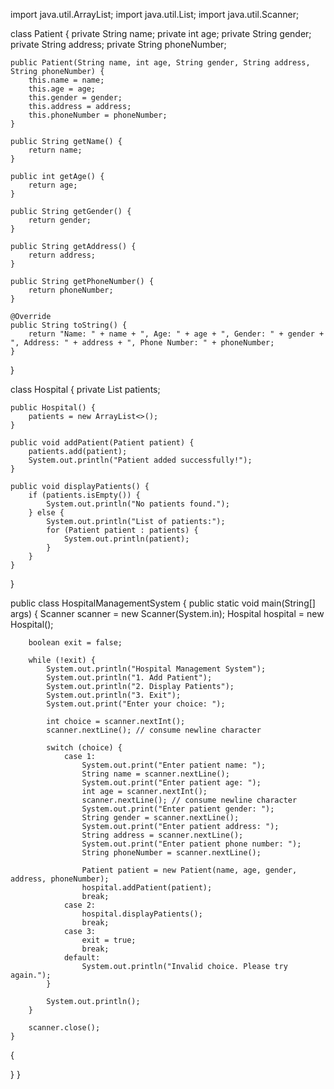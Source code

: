 import java.util.ArrayList;
import java.util.List;
import java.util.Scanner;

class Patient {
    private String name;
    private int age;
    private String gender;
    private String address;
    private String phoneNumber;
    
    public Patient(String name, int age, String gender, String address, String phoneNumber) {
        this.name = name;
        this.age = age;
        this.gender = gender;
        this.address = address;
        this.phoneNumber = phoneNumber;
    }
    
    public String getName() {
        return name;
    }
    
    public int getAge() {
        return age;
    }
    
    public String getGender() {
        return gender;
    }
    
    public String getAddress() {
        return address;
    }
    
    public String getPhoneNumber() {
        return phoneNumber;
    }
    
    @Override
    public String toString() {
        return "Name: " + name + ", Age: " + age + ", Gender: " + gender + ", Address: " + address + ", Phone Number: " + phoneNumber;
    }
}

class Hospital {
    private List<Patient> patients;
    
    public Hospital() {
        patients = new ArrayList<>();
    }
    
    public void addPatient(Patient patient) {
        patients.add(patient);
        System.out.println("Patient added successfully!");
    }
    
    public void displayPatients() {
        if (patients.isEmpty()) {
            System.out.println("No patients found.");
        } else {
            System.out.println("List of patients:");
            for (Patient patient : patients) {
                System.out.println(patient);
            }
        }
    }
}

public class HospitalManagementSystem {
    public static void main(String[] args) {
        Scanner scanner = new Scanner(System.in);
        Hospital hospital = new Hospital();
        
        boolean exit = false;
        
        while (!exit) {
            System.out.println("Hospital Management System");
            System.out.println("1. Add Patient");
            System.out.println("2. Display Patients");
            System.out.println("3. Exit");
            System.out.print("Enter your choice: ");
            
            int choice = scanner.nextInt();
            scanner.nextLine(); // consume newline character
            
            switch (choice) {
                case 1:
                    System.out.print("Enter patient name: ");
                    String name = scanner.nextLine();
                    System.out.print("Enter patient age: ");
                    int age = scanner.nextInt();
                    scanner.nextLine(); // consume newline character
                    System.out.print("Enter patient gender: ");
                    String gender = scanner.nextLine();
                    System.out.print("Enter patient address: ");
                    String address = scanner.nextLine();
                    System.out.print("Enter patient phone number: ");
                    String phoneNumber = scanner.nextLine();
                    
                    Patient patient = new Patient(name, age, gender, address, phoneNumber);
                    hospital.addPatient(patient);
                    break;
                case 2:
                    hospital.displayPatients();
                    break;
                case 3:
                    exit = true;
                    break;
                default:
                    System.out.println("Invalid choice. Please try again.");
            }
            
            System.out.println();
        }
        
        scanner.close();
    }

{
    
}
}

